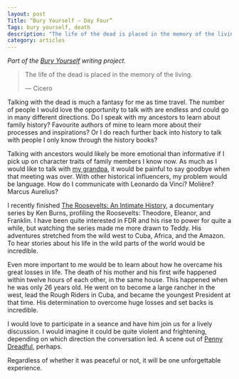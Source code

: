```yaml
---
layout: post
Title: “Bury Yourself — Day Four”
Tags: bury yourself, death
description: "The life of the dead is placed in the memory of the living. — Cicero"
category: articles
---
```


*Part of the [Bury Yourself](http://www.foursides.ca/bury "Bury Yourself - Four Sides") writing project.*

> The life of the dead is placed in the memory of the living.
>  
> — Cicero

Talking with the dead is much a fantasy for me as time travel. The number of people I would love the opportunity to talk with are endless and could go in many different directions. Do I speak with my ancestors to learn about family history? Favourite authors of mine to learn more about their processes and inspirations? Or I do reach further back into history to talk with people I only know through the history books?

Talking with ancestors would likely be more emotional than informative if I pick up on character traits of family members I know now. As much as I would like to talk with [my grandpa](http://www.foursides.ca/Bury-Yourself-Day-One/ "Bury Yourself - Day One - Four Sides"), it would be painful to say goodbye when that meeting was over. With other historical influencers, my problem would be language. How do I communicate with Leonardo da Vinci? Molière? Marcus Aurelius?

I recently finished [The Roosevelts: An Intimate History](http://www.amazon.com/gp/product/B00JKJ0XJU/ref=as_li_tl?ie=UTF8&camp=1789&creative=9325&creativeASIN=B00JKJ0XJU&linkCode=as2&tag=four0b-20&linkId=5IOTY6NFL2F6RY46 "The Roosevelts - An Intimate History"), a documentary series by Ken Burns, profiling the Roosevelts: Theodore, Eleanor, and Franklin. I have been quite interested in FDR and his rise to power for quite a while, but watching the series made me more drawn to Teddy. His adventures stretched from the wild west to Cuba, Africa, and the Amazon. To hear stories about his life in the wild parts of the world would be incredible. 

Even more important to me would be to learn about how he overcame his great losses in life. The death of his mother and his first wife happened within twelve hours of each other, in the same house. This happened when he was only 26 years old. He went on to become a large rancher in the west, lead the Rough Riders in Cuba, and became the youngest President at that time. His determination to overcome huge losses and set backs is incredible. 

I would love to participate in a seance and have him join us for a lively discussion. I would imagine it could be quite violent and frightening, depending on which direction the conversation led. A scene out of [Penny Dreadful](http://www.amazon.com/gp/product/B00KACFMHO/ref=as_li_tl?ie=UTF8&camp=1789&creative=390957&creativeASIN=B00KACFMHO&linkCode=as2&tag=four0b-20&linkId=G7KY3FC76F3U4P42 "Penny Dreadful"), perhaps. 

Regardless of whether it was peaceful or not, it will be one unforgettable experience. 